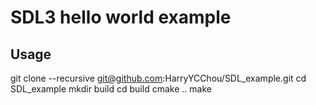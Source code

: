 # SDL3 hello world example

## Usage
git clone --recursive git@github.com:HarryYCChou/SDL_example.git
cd SDL_example
mkdir build
cd build
cmake ..
make
